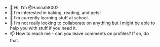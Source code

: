 - 👋 Hi, I’m @Hannah8002
- 👀 I’m interested in baking, reading, and pets!
- 🌱 I’m currently learning stuff at school.
- 💞️ I’m not really looking to collaborate on anything but I might be able to help you with stuff if you need it.
- 📫 How to reach me - can you leave comments on profiles? If so, do that.

<!---
Hannah8002/Hannah8002 is a ✨ special ✨ repository because its `README.md` (this file) appears on your GitHub profile.
You can click the Preview link to take a look at your changes.
--->
